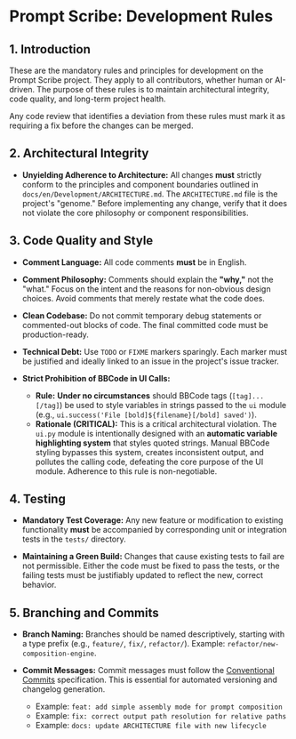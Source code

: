 # Prompt Scribe: Development Rules

## 1. Introduction

These are the mandatory rules and principles for development on the Prompt Scribe project. They apply to all contributors, whether human or AI-driven. The purpose of these rules is to maintain architectural integrity, code quality, and long-term project health.

Any code review that identifies a deviation from these rules must mark it as requiring a fix before the changes can be merged.

## 2. Architectural Integrity

-   **Unyielding Adherence to Architecture:** All changes **must** strictly conform to the principles and component boundaries outlined in `docs/en/Development/ARCHITECTURE.md`. The `ARCHITECTURE.md` file is the project's "genome." Before implementing any change, verify that it does not violate the core philosophy or component responsibilities.

## 3. Code Quality and Style

-   **Comment Language:** All code comments **must** be in English.

-   **Comment Philosophy:** Comments should explain the **"why,"** not the "what." Focus on the intent and the reasons for non-obvious design choices. Avoid comments that merely restate what the code does.

-   **Clean Codebase:** Do not commit temporary debug statements or commented-out blocks of code. The final committed code must be production-ready.

-   **Technical Debt:** Use `TODO` or `FIXME` markers sparingly. Each marker must be justified and ideally linked to an issue in the project's issue tracker.

-   **Strict Prohibition of BBCode in UI Calls:**
    -   **Rule:** **Under no circumstances** should BBCode tags (`[tag]...[/tag]`) be used to style variables in strings passed to the `ui` module (e.g., `ui.success('File [bold]${filename}[/bold] saved')`).
    -   **Rationale (CRITICAL):** This is a critical architectural violation. The `ui.py` module is intentionally designed with an **automatic variable highlighting system** that styles quoted strings. Manual BBCode styling bypasses this system, creates inconsistent output, and pollutes the calling code, defeating the core purpose of the UI module. Adherence to this rule is non-negotiable.

## 4. Testing

-   **Mandatory Test Coverage:** Any new feature or modification to existing functionality **must** be accompanied by corresponding unit or integration tests in the `tests/` directory.

-   **Maintaining a Green Build:** Changes that cause existing tests to fail are not permissible. Either the code must be fixed to pass the tests, or the failing tests must be justifiably updated to reflect the new, correct behavior.

## 5. Branching and Commits

-   **Branch Naming:** Branches should be named descriptively, starting with a type prefix (e.g., `feature/`, `fix/`, `refactor/`). Example: `refactor/new-composition-engine`.

-   **Commit Messages:** Commit messages must follow the [Conventional Commits](https://www.conventionalcommits.org/) specification. This is essential for automated versioning and changelog generation.
    -   Example: `feat: add simple assembly mode for prompt composition`
    -   Example: `fix: correct output path resolution for relative paths`
    -   Example: `docs: update ARCHITECTURE file with new lifecycle`
